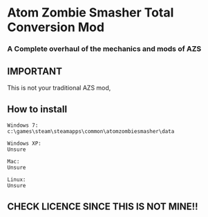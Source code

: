 # Atom Zombie Smasher Total Conversion Mod
### A Complete overhaul of the mechanics and mods of AZS

## IMPORTANT
This is not your traditional AZS mod,





## How to install 

```
Windows 7:
c:\games\steam\steamapps\common\atomzombiesmasher\data

Windows XP:
Unsure

Mac:
Unsure

Linux:
Unsure

```

## CHECK LICENCE SINCE THIS IS NOT MINE!!